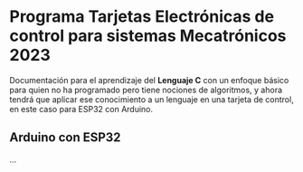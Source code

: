 # Programa Tarjetas Electrónicas de control para sistemas Mecatrónicos 2023

Documentación para el aprendizaje del **Lenguaje C** con un enfoque básico para quien no ha programado pero tiene nociones de algoritmos, y ahora tendrá que aplicar ese conocimiento a un lenguaje en una tarjeta de control, en este caso para ESP32 con Arduino.

## Arduino con ESP32

...